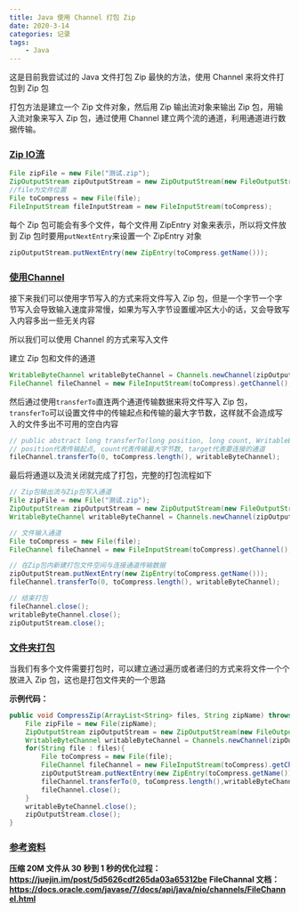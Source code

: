 ```yaml
---
title: Java 使用 Channel 打包 Zip
date: 2020-3-14
categories: 记录
tags:
    - Java
---
```


这是目前我尝试过的 Java 文件打包 Zip 最快的方法，使用 Channel 来将文件打包到 Zip 包

打包方法是建立一个 Zip 文件对象，然后用 Zip 输出流对象来输出 Zip 包，用输入流对象来写入 Zip 包，通过使用 Channel 建立两个流的通道，利用通道进行数据传输。

<!-- more -->

### [Zip IO流](#Zip-IO流)

```Java
File zipFile = new File("测试.zip");
ZipOutputStream zipOutputStream = new ZipOutputStream(new FileOutputStream(zipFile));
//file为文件位置
File toCompress = new File(file);
FileInputStream fileInputStream = new FileInputStream(toCompress);
```

每个 Zip 包可能会有多个文件，每个文件用 ZipEntry 对象来表示，所以将文件放到 Zip 包时要用`putNextEntry`来设置一个 ZipEntry 对象

```Java
zipOutputStream.putNextEntry(new ZipEntry(toCompress.getName()));
```

### [使用Channel](#使用Channel)

接下来我们可以使用字节写入的方式来将文件写入 Zip 包，但是一个字节一个字节写入会导致输入速度非常慢，如果为写入字节设置缓冲区大小的话，又会导致写入内容多出一些无关内容

所以我们可以使用 Channel 的方式来写入文件

建立 Zip 包和文件的通道

```Java
WritableByteChannel writableByteChannel = Channels.newChannel(zipOutputStream);
FileChannel fileChannel = new FileInputStream(toCompress).getChannel();
```

然后通过使用`transferTo`直连两个通道传输数据来将文件写入 Zip 包，`transferTo`可以设置文件中的传输起点和传输的最大字节数，这样就不会造成写入的文件多出不可用的空白内容

```Java
// public abstract long transferTo(long position, long count, WritableByteChannel target) throws IOException;
// position代表传输起点, count代表传输最大字节数, target代表要连接的通道
fileChannel.transferTo(0, toCompress.length(), writableByteChannel);
```

最后将通道以及流关闭就完成了打包，完整的打包流程如下

```Java
// Zip包输出流与Zip包写入通道
File zipFile = new File("测试.zip");
ZipOutputStream zipOutputStream = new ZipOutputStream(new FileOutputStream(zipFile));
WritableByteChannel writableByteChannel = Channels.newChannel(zipOutputStream);

// 文件输入通道
File toCompress = new File(file);
FileChannel fileChannel = new FileInputStream(toCompress).getChannel();

// 在Zip包内新建打包文件空间与连接通道传输数据
zipOutputStream.putNextEntry(new ZipEntry(toCompress.getName()));
fileChannel.transferTo(0, toCompress.length(), writableByteChannel);

// 结束打包
fileChannel.close();
writableByteChannel.close();
zipOutputStream.close();
```

### [文件夹打包](#文件夹打包)

当我们有多个文件需要打包时，可以建立通过遍历或者递归的方式来将文件一个个放进入 Zip 包，这也是打包文件夹的一个思路

**示例代码：**

```Java
public void CompressZip(ArrayList<String> files, String zipName) throws IOException{
    File zipFile = new File(zipName);
    ZipOutputStream zipOutputStream = new ZipOutputStream(new FileOutputStream(zipFile));
    WritableByteChannel writableByteChannel = Channels.newChannel(zipOutputStream);
    for(String file : files){
        File toCompress = new File(file);
        FileChannel fileChannel = new FileInputStream(toCompress).getChannel();
        zipOutputStream.putNextEntry(new ZipEntry(toCompress.getName()));
        fileChannel.transferTo(0, toCompress.length(),writableByteChannel);
        fileChannel.close();
    }
    writableByteChannel.close();
    zipOutputStream.close();
}
```

### [参考资料](#参考资料)

**压缩 20M 文件从 30 秒到 1 秒的优化过程：<https://juejin.im/post/5d5626cdf265da03a65312be>**
**FileChannal 文档：<https://docs.oracle.com/javase/7/docs/api/java/nio/channels/FileChannel.html>**
